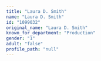 ```yaml
---
title: "Laura D. Smith"
name: "Laura D. Smith"
id: "1099032"
original_name: "Laura D. Smith"
known_for_department: "Production"
gender: "1"
adult: "false"
profile_path: "null"
---
```

